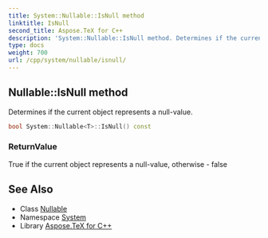 ```yaml
---
title: System::Nullable::IsNull method
linktitle: IsNull
second_title: Aspose.TeX for C++
description: 'System::Nullable::IsNull method. Determines if the current object represents a null-value in C++.'
type: docs
weight: 700
url: /cpp/system/nullable/isnull/
---
```

## Nullable::IsNull method


Determines if the current object represents a null-value.

```cpp
bool System::Nullable<T>::IsNull() const
```


### ReturnValue

True if the current object represents a null-value, otherwise - false

## See Also

* Class [Nullable](../)
* Namespace [System](../../)
* Library [Aspose.TeX for C++](../../../)
